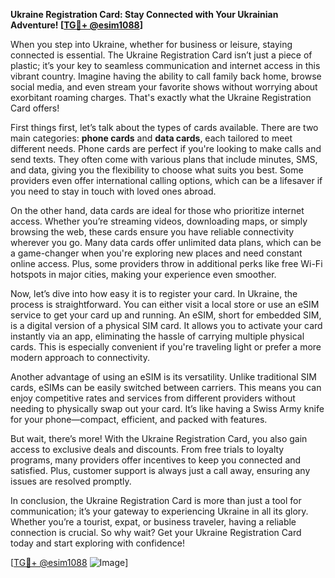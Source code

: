 **Ukraine Registration Card: Stay Connected with Your Ukrainian Adventure! [[TG💪+ @esim1088](https://t.me/s/esim1088)]**

When you step into Ukraine, whether for business or leisure, staying connected is essential. The Ukraine Registration Card isn’t just a piece of plastic; it’s your key to seamless communication and internet access in this vibrant country. Imagine having the ability to call family back home, browse social media, and even stream your favorite shows without worrying about exorbitant roaming charges. That's exactly what the Ukraine Registration Card offers!

First things first, let’s talk about the types of cards available. There are two main categories: **phone cards** and **data cards**, each tailored to meet different needs. Phone cards are perfect if you're looking to make calls and send texts. They often come with various plans that include minutes, SMS, and data, giving you the flexibility to choose what suits you best. Some providers even offer international calling options, which can be a lifesaver if you need to stay in touch with loved ones abroad.

On the other hand, data cards are ideal for those who prioritize internet access. Whether you’re streaming videos, downloading maps, or simply browsing the web, these cards ensure you have reliable connectivity wherever you go. Many data cards offer unlimited data plans, which can be a game-changer when you're exploring new places and need constant online access. Plus, some providers throw in additional perks like free Wi-Fi hotspots in major cities, making your experience even smoother.

Now, let’s dive into how easy it is to register your card. In Ukraine, the process is straightforward. You can either visit a local store or use an eSIM service to get your card up and running. An eSIM, short for embedded SIM, is a digital version of a physical SIM card. It allows you to activate your card instantly via an app, eliminating the hassle of carrying multiple physical cards. This is especially convenient if you're traveling light or prefer a more modern approach to connectivity.

Another advantage of using an eSIM is its versatility. Unlike traditional SIM cards, eSIMs can be easily switched between carriers. This means you can enjoy competitive rates and services from different providers without needing to physically swap out your card. It’s like having a Swiss Army knife for your phone—compact, efficient, and packed with features.

But wait, there’s more! With the Ukraine Registration Card, you also gain access to exclusive deals and discounts. From free trials to loyalty programs, many providers offer incentives to keep you connected and satisfied. Plus, customer support is always just a call away, ensuring any issues are resolved promptly.

In conclusion, the Ukraine Registration Card is more than just a tool for communication; it’s your gateway to experiencing Ukraine in all its glory. Whether you’re a tourist, expat, or business traveler, having a reliable connection is crucial. So why wait? Get your Ukraine Registration Card today and start exploring with confidence!

[[TG💪+ @esim1088](https://t.me/s/esim1088) ![Image](https://i.postimg.cc/Y0z9fWf4/image.png)]